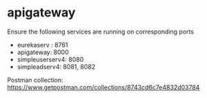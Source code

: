 # apigateway

Ensure the following services are running on corresponding ports

- eurekaserv : 8761
- apigateway: 8000
- simpleuserserv4: 8080
- simpleadserv4: 8081, 8082

Postman collection: https://www.getpostman.com/collections/8743cd6c7e4832d03784